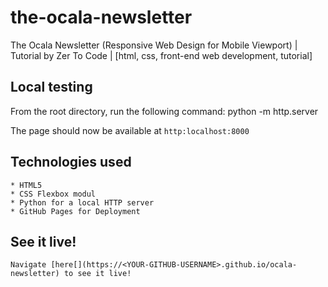 # the-ocala-newsletter
The Ocala Newsletter (Responsive Web Design for Mobile Viewport) | Tutorial by Zer To Code | [html, css, front-end web development, tutorial]

## Local testing

   From the root directory, run the following command:
        python -m http.server

   The page should now be available at `http:localhost:8000`


## Technologies used

    * HTML5
    * CSS Flexbox modul
    * Python for a local HTTP server
    * GitHub Pages for Deployment

## See it live!

    Navigate [here[](https://<YOUR-GITHUB-USERNAME>.github.io/ocala-newsletter) to see it live!
